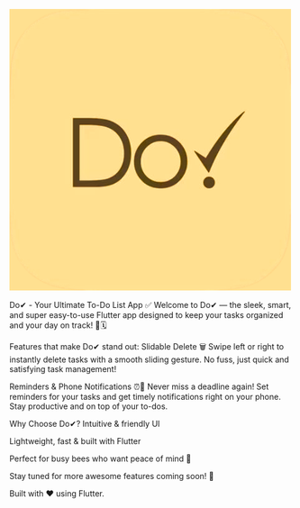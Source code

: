 ![Logo](logo.png)

Do✔ - Your Ultimate To-Do List App ✅
Welcome to Do✔ — the sleek, smart, and super easy-to-use Flutter app designed to keep your tasks organized and your day on track! 🎉🗓️

Features that make Do✔ stand out:
Slidable Delete 🗑️
Swipe left or right to instantly delete tasks with a smooth sliding gesture. No fuss, just quick and satisfying task management!

Reminders & Phone Notifications ⏰📲
Never miss a deadline again! Set reminders for your tasks and get timely notifications right on your phone. Stay productive and on top of your to-dos.

Why Choose Do✔?
Intuitive & friendly UI

Lightweight, fast & built with Flutter

Perfect for busy bees who want peace of mind 🐝

Stay tuned for more awesome features coming soon! 🚀

Built with ❤️ using Flutter.
